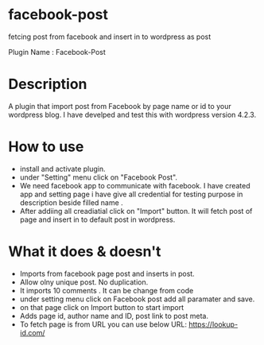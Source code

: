 # facebook-post
fetcing post from facebook and insert in to wordpress as post

Plugin Name : Facebook-Post

Description
============
A plugin that import post from Facebook by page name or id to your wordpress blog. I have develped and test this with wordpress version 4.2.3.

How to use
=========

* install and activate plugin.
* under "Setting" menu click on "Facebook Post".
* We need facebook app to communicate with facebook. I have created app and setting page i have give all credential for testing purpose in description beside filled name .
* After addiing all creadiatial click on "Import" button. It will fetch post of page and insert in to  default post in wordpress.


What it does & doesn't
=================

* Imports from facebook page post and inserts in post.
* Allow olny unique post. No duplication.
* It imports 10 comments . It can be change from code
* under setting menu click on Facebook post add all paramater and save.
* on that page click on Import button to start import
* Adds page id, author name and ID, post link to post meta.
* To fetch page is from URL you can use below URL:
https://lookup-id.com/

